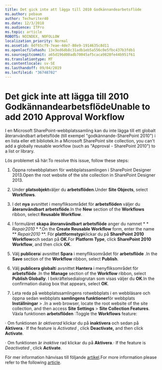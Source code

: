 ```yaml
---
title: Det gick inte att lägga till 2010 Godkännandearbetsflöde
ms.author: pebaum
author: Techwriter40
ms.date: 12/3/2018
ms.audience: ITPro
ms.topic: article
ROBOTS: NOINDEX, NOFOLLOW
localization_priority: Normal
ms.assetid: 0df65cf9-7eae-4de7-88e9-1914635c8d11
ms.openlocfilehash: 13e3ed6db8c31adb1eb5a556c0e5fbc437b3fdb1
ms.sourcegitcommit: a65d196d00adb70045af5caca9828fe44b951f61
ms.translationtype: MT
ms.contentlocale: sv-SE
ms.lasthandoff: 09/04/2019
ms.locfileid: "36748702"
---
```

# <a name="unable-to-add-2010-approval-workflow"></a><span data-ttu-id="0e0f5-102">Det gick inte att lägga till 2010 Godkännandearbetsflöde</span><span class="sxs-lookup"><span data-stu-id="0e0f5-102">Unable to add 2010 Approval Workflow</span></span>

<span data-ttu-id="0e0f5-103">I en Microsoft SharePoint-webbplatssamling kan du inte lägga till ett globalt återanvändbart arbetsflöde (till exempel "godkännande-SharePoint 2010") i en lista eller ett bibliotek.</span><span class="sxs-lookup"><span data-stu-id="0e0f5-103">In a Microsoft SharePoint site collection, you can't add a globally reusable workflow (such as "Approval - SharePoint 2010") to a list or library.</span></span>
  
<span data-ttu-id="0e0f5-104">Lös problemet så här:</span><span class="sxs-lookup"><span data-stu-id="0e0f5-104">To resolve this issue, follow these steps:</span></span> 
  
1. <span data-ttu-id="0e0f5-105">Öppna rotwebbplatsen för webbplatssamlingen i SharePoint Designer 2013.</span><span class="sxs-lookup"><span data-stu-id="0e0f5-105">Open the root website of the site collection in SharePoint Designer 2013.</span></span>
  
2. <span data-ttu-id="0e0f5-106">Under **platsobjekt**väljer du **arbetsflöden**.</span><span class="sxs-lookup"><span data-stu-id="0e0f5-106">Under **Site Objects**, select **Workflows**.</span></span> 
  
3. <span data-ttu-id="0e0f5-107">I det **nya** avsnittet i menyfliksområdet för **arbetsflöden** väljer du **återanvändbart arbetsflöde**.</span><span class="sxs-lookup"><span data-stu-id="0e0f5-107">In the **New** section of the **Workflows** ribbon, select **Reusable Workflow**.</span></span> 
  
4. <span data-ttu-id="0e0f5-108">I formuläret **skapa återanvändbart arbetsflöde** anger du namnet \* \* *Repair2010* \* \*.</span><span class="sxs-lookup"><span data-stu-id="0e0f5-108">On the **Create Reusable Workflow** form, enter the name \*\* *Repair2010* \*\*.</span></span> <span data-ttu-id="0e0f5-109">För **plattformstyp**klickar du på **SharePoint 2010 Workflow**och sedan på **OK**.</span><span class="sxs-lookup"><span data-stu-id="0e0f5-109">For **Platform Type**, click **SharePoint 2010 Workflow**, and then click **OK**.</span></span> 
  
1. <span data-ttu-id="0e0f5-110">Välj **publicera**i avsnittet **Spara** i menyfliksområdet för **arbetsflöde** .</span><span class="sxs-lookup"><span data-stu-id="0e0f5-110">In the **Save** section of the **Workflow** ribbon, select **Publish**.</span></span> 
  
2. <span data-ttu-id="0e0f5-111">Välj **publicera globalt**i avsnittet **Hantera** i menyfliksområdet för **arbetsflöde** .</span><span class="sxs-lookup"><span data-stu-id="0e0f5-111">In the **Manage** section of the **Workflow** ribbon, select **Publish Globally**.</span></span> <span data-ttu-id="0e0f5-112">I bekräftelsedialogrutan som visas väljer du **OK**.</span><span class="sxs-lookup"><span data-stu-id="0e0f5-112">In the confirmation dialog box that appears, select **OK**.</span></span> 
  
3. <span data-ttu-id="0e0f5-113">Leta reda på webbplatssamlingens rotwebbplats i en webbläsare och öppna sedan webbplats **samlingens funktioner**för webbplats **Inställningar** \> .</span><span class="sxs-lookup"><span data-stu-id="0e0f5-113">In a web browser, locate the root website of the site collection, and then access **Site Settings** \> **Site Collection Features**.</span></span> <span data-ttu-id="0e0f5-114">Växla funktionen **arbetsflöden** :</span><span class="sxs-lookup"><span data-stu-id="0e0f5-114">Toggle the **Workflows** feature:</span></span> 
  
<span data-ttu-id="0e0f5-115">· Om funktionen är *aktiverad* klickar du på **inaktivera** och sedan på **Aktivera**.</span><span class="sxs-lookup"><span data-stu-id="0e0f5-115">· If the feature is  *Activated*  , click **Deactivate,** and then click **Activate**.</span></span> 
  
<span data-ttu-id="0e0f5-116">· Om funktionen är *inaktive* rad klickar du på **Aktivera**.</span><span class="sxs-lookup"><span data-stu-id="0e0f5-116">· If the feature is  *Deactivated*  , click **Activate**.</span></span> 
  
<span data-ttu-id="0e0f5-117">För mer information hänvisas till följande [artikel](https://go.microsoft.com/fwlink/?linkid=2047770&amp;clcid=0x409).</span><span class="sxs-lookup"><span data-stu-id="0e0f5-117">For more information please refer to the following [article](https://go.microsoft.com/fwlink/?linkid=2047770&amp;clcid=0x409).</span></span>
  

